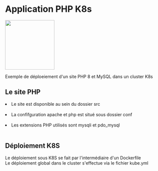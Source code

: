 <h1>Application PHP K8s</h1>
<img src="https://upload.wikimedia.org/wikipedia/commons/thumb/2/27/PHP-logo.svg/2560px-PHP-logo.svg.png" height=160px>
<p>
Exemple de déploeiement d'un site PHP 8 et MySQL dans un cluster K8s<br>
</p>
<h2>Le site PHP</h2>
<p>
<li>Le site est disponible au sein du dossier src</li><br>
<li>La confifguration apache et php est situé sous dossier conf</li><br>
<li>Les extensions PHP utilisés sont mysqli et pdo_mysql</li><br>
</p>
<h2>Déploiement K8S</h2>
<p>
Le déploiement sous K8S se fait par l'intermédiaire d'un Dockerfile<br>
Le déploiement global dans le cluster s'effectue via le fichier kube.yml
</p>

 
 
